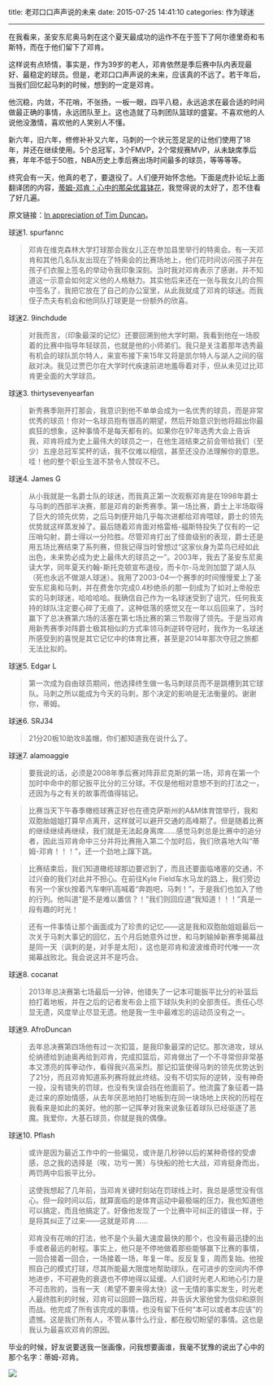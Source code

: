 title: 老邓口口声声说的未来
date: 2015-07-25 14:41:10
categories: 作为球迷

---

在我看来，圣安东尼奥马刺在这个夏天最成功的运作不在于签下了阿尔德里奇和韦斯特，而在于他们留下了邓肯。

<!--more-->

这样说有点矫情，事实是，作为39岁的老人，邓肯依然是季后赛中队内表现最好、最稳定的球员。但是，老邓口口声声说的未来，应该真的不远了。若干年后，当我们回忆起马刺的时候，想到的一定是邓肯。

他沉稳，内敛，不花哨，不张扬，一板一眼，四平八稳，永远追求在最合适的时间做最正确的事情，永远团队至上。这也造就了马刺团队篮球的盛宴。不喜欢他的人说他没激情，喜欢他的人笑别人不懂。

新六年，旧六年，修修补补又六年，马刺的一个状元签足足的让他们使用了18年，并还在继续使用。5个总冠军，3个FMVP，2个常规赛MVP，从未缺席季后赛，年年不低于50胜，NBA历史上季后赛出场时间最多的球员，等等等等。

终究会有一天，他真的老了，要退役了。人们便开始怀念他。下面是虎扑论坛上面翻译团的内容，[蒂姆-邓肯：心中的那朵优昙钵花][1]，我觉得说的太好了，忍不住看了好几遍。

原文链接：[In appreciation of Tim Duncan][2]。

球迷1. spurfannc

> 邓肯在维克森林大学打球那会我女儿正在参加县里举行的特奥会。有一天邓肯和其他几名队友出现在了特奥会的比赛场地上，他们花时间访问孩子并在孩子们衣服上签名的举动令我印象深刻。当时我对邓肯表示了感谢，并不知道这一示意会如何定义他的人格魅力。其实他后来还在一张与我女儿的合照中签名了，我把它放在了自己的办公室里，从此我就成了邓肯的球迷。而我侄子杰夫有机会和他同队打球更是一份额外的欣喜。

球迷2. 9inchdude

> 对我而言，（印象最深的记忆）还要回溯到他大学时期，我看到他在一场胶着的比赛中指导年轻球员，也就是他的小师弟们。我只是关注着那年选秀最有机会的球队凯尔特人，来宣布接下来15年又将是凯尔特人与湖人之间的宿敌对决。我见过贾巴尔在大学时代疾速前进地羞辱着对手，但从未见过比邓肯更全面的大学球员。

球迷3. thirtysevenyearfan

> 新秀赛季刚开打那会，我意识到他不单单会成为一名优秀的球员，而是非常优秀的球员！你对一名球员抱有很高的期望，然后开始意识到他将超出你最疯狂的想象，这种事情不是每天都有的。如果你在97年选秀大会上告诉我，邓肯将成为史上最伟大的球员之一，在他生涯结束之前会带给我们（至少）五座总冠军奖杯的话，我不仅难以相信，甚至还没办法理解你的意思。哇！他的整个职业生涯不禁令人赞叹不已。

球迷4. James G

> 从小我就是一名爵士队的球迷，而我真正第一次观察邓肯是在1998年爵士与马刺的西部半决赛，那是邓肯的新秀赛季。第一场比赛，爵士上半场取得了巨大的领先优势，之后马刺便开始几乎每次进都给邓肯喂球，爵士的领先优势就这样蒸发掉了。最后随着邓肯面对格雷格-福斯特投失了仅有的一记压哨勾射，爵士得以一分险胜。尽管邓肯打出了怪兽级别的表现，爵士还是用五场比赛结束了系列赛，但我记得当时曾想过“这家伙身为菜鸟已经如此出色，未来势必成为史上最伟大的球员之一”。2003年，我去了圣安东尼奥读大学，同年夏天约翰-斯托克顿宣布退役，而卡尔-马龙则加盟了湖人队（死也永远不做湖人球迷）。我用了2003-04一个赛季的时间慢慢爱上了圣安东尼奥和马刺，并在费舍尔完成0.4秒绝杀的那一刻成为了如对上帝般忠实的马刺球迷，哈哈哈哈。我确信自己作为一名球迷受到了诅咒，任何我支持的球队注定要心碎了无痕了。这种低落的感觉又在一年以后回来了，当时赢下了总决赛第六场的活塞在第七场比赛的第三节取得了领先。于是当邓肯用新秀赛季对阵爵士极其相似的方式率领马刺逆转夺冠时，我作为一名球迷所感受到的喜悦是其它记忆中的体育比赛，甚至是2014年那次夺冠之旅都无法比拟的。

球迷5. Edgar L

> 第一次成为自由球员期间，他选择终生做一名马刺球员而不是跳槽到其它球队。马刺之所以能成为今天的马刺，那个决定的影响是无法衡量的。谢谢你，蒂姆。

球迷6. SRJ34

> 21分20板10助攻8盖帽，你们都知道我在说什么了。

球迷7. alamoaggie

> 要我说的话，必须是2008年季后赛对阵菲尼克斯的第一场，邓肯在第一个加时中命中的那记扳平比分的三分球。不仅是他相对意想不到的打法之一，还因为与之有关的故事而值得铭记。

> 比赛当天下午春季橄榄球赛正好也在德克萨斯州的A&M体育馆举行，我和双胞胎姐姐打算早点离开，这样就可以避开交通的高峰期了。但是随着比赛的继续继续再继续，我们就是无法起身离席……感觉马刺总是比赛中的追分者，因此当邓肯命中三分并将比赛拖入第二个加时后，我们欣喜地大叫“蒂姆-邓肯！！！”，还一个劲地上蹿下跳。

> 比赛结束后，我们知道橄榄球那边要迟到了，而且还要面临堵塞的交通，不过兴奋的我们对此并不担心。在前往Kyle Field车水马龙的路上，我们旁边有另一个家伙按着汽车喇叭高喊着“奔跑吧，马刺！”，于是我们也加入了他的行列。他叫道“是不是难以置信？！”我们则回应道“我知道！！！”真是一段有趣的时光！

> 还有一件事情让那个画面成为了珍贵的记忆——这是我和双胞胎姐姐最后一次关于马刺大事记的回忆，五个月后她意外过世，和马刺输掉新赛季揭幕战是同一天（讽刺的是，对手是太阳），这也是邓肯和波波维奇时代唯一一次揭幕战败北。我会说这并不是巧合。

球迷8. cocanat

> 2013年总决赛第七场最后一分钟，他错失了一记本可能扳平比分的补篮后拍打着地板，并在之后的记者发布会上揽下球队失利的全部责任。责任心尽显无遗，风度举止尽显无遗。他是我一生中最难忘的运动员没有之一。

球迷9. AfroDuncan

> 去年总决赛第四场他有过一次扣篮，是我印象最深的记忆。那次进攻，球从伦纳德给到迪奥再给到邓肯，完成扣篮后，邓肯做出了一个不寻常但非常基本又漂亮的挥拳动作，看得我兴高采烈。那记扣篮使得马刺的领先优势达到了21分，而且邓肯知道系列赛将就此终结。没有不切实际的逆转，没有神奇一投，没有错失的罚球，也没有失误会挡在他面前了。他流露了象征着一路走过来的原始情感，从去年厌恶地拍打地板到在同一块场地上庆祝的历程在我看来是如此的美好。他的那一记挥拳对我来说象征着球队已经驱逐了恶魔。我爱你，大基石球员，你就是我的偶像。

球迷10. Pflash

> 或许是因为最近工作中的一些偏见，或许是几秒钟以后的某种奇怪的受虐感，总之我的选择是（唉，功亏一篑）与快船的抢七大战，邓肯挺身而出，两罚两中后扳平比分。

> 这使我想起了几年前，当邓肯关键时刻站在罚球线上时，我总是感觉没有信心。但一段时间以后，就算面临的是体育运动中最极端的压力，我也知道他可以搞定，而且他搞定了。好像他发现了一个比赛中可纠正的错误一样，于是将其纠正了过来——这就是邓肯……

> 邓肯没有花哨的打法，他不是个头最大速度最快的那个，也没有最迅捷的出手或者最远的射程。事实上，他只是不停地做着那些能够赢下比赛的事情，一回合接着一回合，一场接着一场，年复一年。反反复复，周而复始。他按照自己的模式打球，尽其所能最大限度地帮助球队，在可进步的空间内不停地进步，不可避免的衰退也不停地得以延缓。人们说时光老人和地心引力是不可击败的，当有一天（希望不要来得太快）这一无情的事实发生，时光老人最终胜利的时候，邓肯可以回顾一路历程，并告诉大家他曾为信仰和原则而战。他完成了所有该完成的事情，也没有留下任何“本可以或者本应该”的遗憾。这是我们所有人，不管从事什么行业，都在殷切盼望的事情。这也是我认为最喜欢邓肯的原因。

毕业的时候，好友说要送我一张画像，问我想要画谁，我毫不犹豫的说出了心中的那个名字：蒂姆-邓肯。

![][3]


  [1]: http://bbs.hupu.com/13286089.html
  [2]: http://www.poundingtherock.com/2015/7/17/8675837/appreciation-tim-duncan
  [3]: http://ww2.sinaimg.cn/mw690/aeba7ac3jw1eueykt5iw6j22e036oe81.jpg